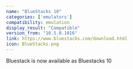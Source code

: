 ```yaml
---
name: "BlueStacks 10"
categories: ['emulators']
compatibility: emulation
display_result: "Compatible"
version_from: "10.5.0.1016"
link: https://www.bluestacks.com/download.html
icon: BlueStacks.png
---
```


Bluestack is now available as Bluestacks 10
